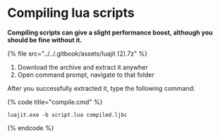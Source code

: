 # Compiling lua scripts

**Compiling scripts can give a slight performance boost, although you should be fine without it.**

{% file src="../../.gitbook/assets/luajit \(2\).7z" %}



1. Download the archive and extract it anywher
2. Open command prompt, navigate to that folder

After you successfully extracted it, type the following command:

{% code title="compile.cmd" %}
```text
luajit.exe -b script.lua compiled.ljbc
```
{% endcode %}

